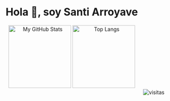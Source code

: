 <div align="center">
    <h1>Hola 👋, soy Santi Arroyave</h1>
</div>
<div align="center">
<picture>
    <img height="170em" src="https://github-readme-stats.vercel.app/api?username=santiarroyave&custom_title=Mis&nbsp;estadísticas&nbsp;de&nbsp;GitHub&show_icons=true&bg_color=DEG,003269,0052ab&title_color=ffffff&text_color=ffffff&icon_color=ffffff&hide_border=true&locale=es" alt="My GitHub Stats"/>
</picture>
<picture>
    <img height="170em" src="https://github-readme-stats.vercel.app/api/top-langs/?username=santiarroyave&layout=compact&bg_color=DEG,003269,0052ab&title_color=ffffff&text_color=ffffff&hide_border=true&locale=es" alt="Top Langs"/>
</picture>
</div>
<div align="right">
    <img src="https://komarev.com/ghpvc/?username=santiarroyave&label=Visitas&color=0052ab&style=flat" alt="visitas" />    
</div>


